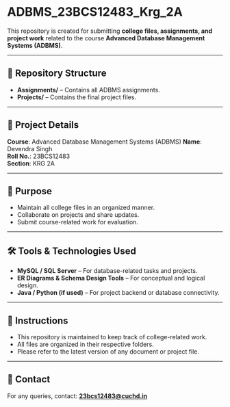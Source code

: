 # ADBMS_23BCS12483_Krg_2A

This repository is created for submitting **college files, assignments, and project work** related to the course **Advanced Database Management Systems (ADBMS)**.

---

## 📂 Repository Structure

- **Assignments/** – Contains all ADBMS assignments.  
- **Projects/** – Contains the final project files.  

---

## 🚀 Project Details

**Course**: Advanced Database Management Systems (ADBMS) 
**Name**: Devendra Singh  
**Roll No.**: 23BCS12483  
**Section**: KRG 2A  

---

## 🎯 Purpose
- Maintain all college files in an organized manner.  
- Collaborate on projects and share updates.  
- Submit course-related work for evaluation.  

---

## 🛠 Tools & Technologies Used

- **MySQL / SQL Server** – For database-related tasks and projects.  
- **ER Diagrams & Schema Design Tools** – For conceptual and logical design.  
- **Java / Python (if used)** – For project backend or database connectivity.  

---

## 📌 Instructions

- This repository is maintained to keep track of college-related work.  
- All files are organized in their respective folders.  
- Please refer to the latest version of any document or project file.  

---

## 📧 Contact

For any queries, contact: **23bcs12483@cuchd.in**  
